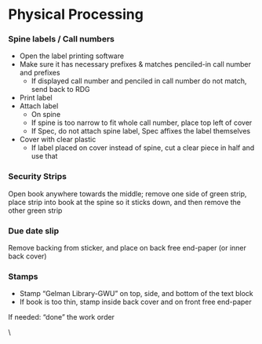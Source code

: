 # Physical Processing

### Spine labels / Call numbers

* Open the label printing software
* Make sure it has necessary prefixes & matches penciled-in call number and prefixes
  * If displayed call number and penciled in call number do not match, send back to RDG
* Print label
* Attach label
  * On spine
  * If spine is too narrow to fit whole call number, place top left of cover
  * If Spec, do not attach spine label, Spec affixes the label themselves
* Cover with clear plastic
  * If label placed on cover instead of spine, cut a clear piece in half and use that

### Security Strips

Open book anywhere towards the middle; remove one side of green strip, place strip into book at the spine so it sticks down, and then remove the other green strip

### Due date slip

Remove backing from sticker, and place on back free end-paper (or inner back cover)

### Stamps

* Stamp “Gelman Library-GWU” on top, side, and bottom of the text block
* If book is too thin, stamp inside back cover and on front free end-paper

If needed: “done” the work order

\
